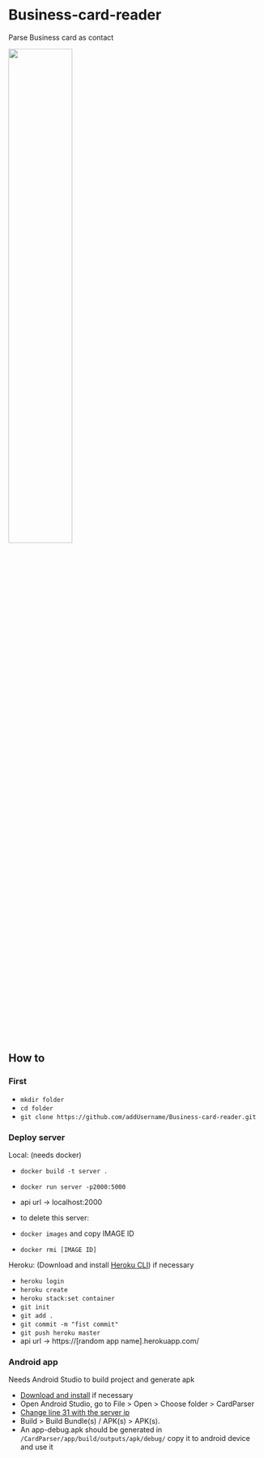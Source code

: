 # Business-card-reader
Parse Business card as contact


[<img align="center" src="https://img.youtube.com/vi/-U0zS2E7jyI/maxresdefault.jpg" width="50%">](https://youtu.be/-U0zS2E7jyI)


## How to

### First
- `mkdir folder`
- `cd folder`
- `git clone https://github.com/addUsername/Business-card-reader.git`

### Deploy server
Local: (needs docker)
- `docker build -t server .`
- `docker run server -p2000:5000`
- api url -> localhost:2000

- to delete this server:
- `docker images` and copy IMAGE ID
- `docker rmi [IMAGE ID]`

Heroku: (Download and install [Heroku CLI](https://devcenter.heroku.com/articles/heroku-cli)) if necessary
- `heroku login`
- `heroku create`
- `heroku stack:set container`
- `git init`
- `git add .`
- `git commit -m "fist commit"`
- `git push heroku master`
- api url -> https://[random app name].herokuapp.com/

### Android app
Needs Android Studio to build project and generate apk
- [Download and install](https://developer.android.com/studio/install) if necessary
- Open Android Studio, go to File > Open > Choose folder > CardParser
- [Change line 31 with the server ip](https://github.com/addUsername/Business-card-reader/blob/master/CardParser/app/src/main/java/com/addusername/cardparser/model/Model.java)
- Build > Build Bundle(s) / APK(s) > APK(s).
- An app-debug.apk should be generated in `/CardParser/app/build/outputs/apk/debug/` copy it to android device and use it
